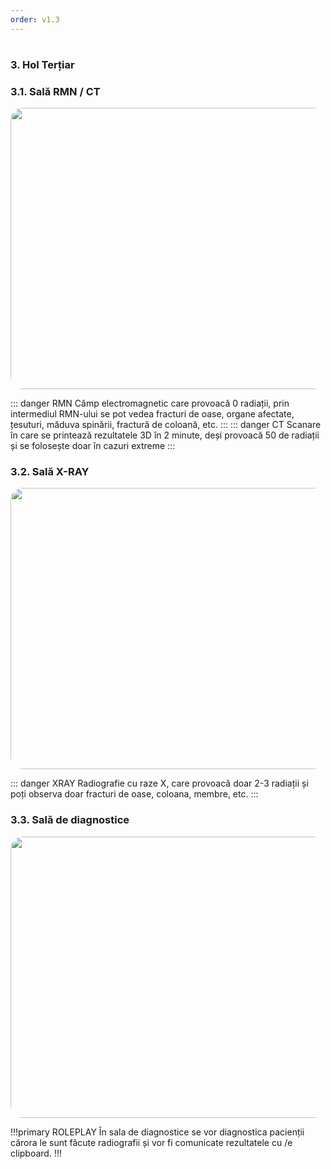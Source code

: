 ```yaml
---
order: v1.3
---
```

#
### 3. Hol Terțiar
### 3.1. Sală RMN / CT
<p align="center">
  <img src="/docs/imagini/rmn.png" style="border-radius: 20px;" width="800" height="450" />
</p>

::: danger RMN
Câmp electromagnetic care provoacă 0 radiații, prin intermediul RMN-ului se pot vedea fracturi de oase, organe afectate, țesuturi, măduva spinării, fractură de coloană, etc.
:::
::: danger CT
Scanare în care se printează rezultatele 3D în 2 minute, deși provoacă 50 de radiații și se folosește doar în cazuri extreme
:::

### 3.2. Sală X-RAY
<p align="center">
  <img src="/docs/imagini/xray.png" style="border-radius: 20px;" width="800" height="450" />
</p>

::: danger XRAY
Radiografie cu raze X, care provoacă doar 2-3 radiații și poți observa doar fracturi de oase, coloana, membre, etc.
:::

### 3.3. Sală de diagnostice
<p align="center">
  <img src="/docs/imagini/diagnostice.png" style="border-radius: 20px;" width="800" height="450" />
</p>

!!!primary ROLEPLAY
În sala de diagnostice se vor diagnostica pacienții cărora le sunt făcute radiografii și vor fi comunicate rezultatele cu /e clipboard.
!!!